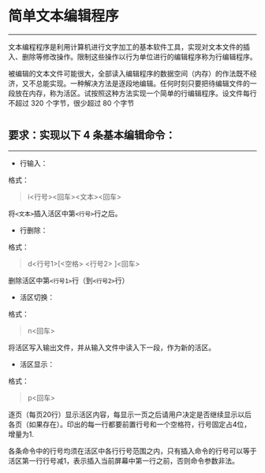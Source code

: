# 简单文本编辑程序

---

文本编程程序是利用计算机进行文字加工的基本软件工具，实现对文本文件的插入、删除等修改操作。限制这些操作以行为单位进行的编辑程序称为行编辑程序。

被编辑的文本文件可能很大，全部读入编辑程序的数据空间（内存）的作法既不经济，又不总能实现。一种解决方法是逐段地编辑。任何时刻只要把待编辑文件的一段放在内存，称为活区。试按照这种方法实现一个简单的行编辑程序。设文件每行不超过 320 个字节，很少超过 80 个字节

# 

## 要求：实现以下 4 条基本编辑命令：

---

* 行输入：

格式：

> i<行号><回车><文本><回车>

将`<文本>`插入活区中第`<行号>`行之后。

* 行删除：

格式：

> d<行号1>[<空格> <行号2> ]<回车>

删除活区中第`<行号1>`行（到`<行号2>`行）

* 活区切换：

格式：

> n<回车>

将活区写入输出文件，并从输入文件中读入下一段，作为新的活区。

* 活区显示：

格式：

> p<回车>

逐页（每页20行）显示活区内容，每显示一页之后请用户决定是否继续显示以后各页（如果存在）。印出的每一行都要前置行号和一个空格符，行号固定占4位，增量为1.

各条命令中的行号均须在活区中各行行号范围之内，只有插入命令的行号可以等于活区第一行行号减1，表示插入当前屏幕中第一行之前，否则命令参数非法。
